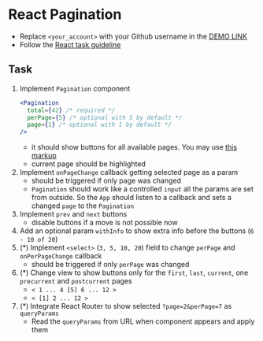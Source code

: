 # React Pagination
- Replace `<your_account>` with your Github username in the [DEMO LINK](https://<your_account>.github.io/react_pagination/)
- Follow the [React task guideline](https://github.com/mate-academy/react_task-guideline#react-tasks-guideline)

## Task
1. Implement `Pagination` component
    ```jsx harmony
    <Pagination
      total={42} /* required */
      perPage={5} /* optional with 5 by default */
      page={1} /* optional with 1 by default */
    />
    ```
    - it should show buttons for all available pages.
      You may use [this markup](https://getbootstrap.com/docs/4.3/components/pagination/)
    - current page should be highlighted
2. Implement `onPageChange` callback getting selected page as a param
    - should be triggered if only page was changed
    - `Pagination` should work like a controlled `input` all the params are set from outside.
      So the `App` should listen to a callback and sets a changed `page` to the `Pagination`
3. Implement `prev` and `next` buttons
    - disable buttons if a move is not possible now
4. Add an optional param `withInfo` to show extra info before the buttons (`6 - 10 of 20`)
5. (*) Implement `<select>` (`3, 5, 10, 20`) field to change `perPage` and `onPerPageChange` callback
    - should be triggered if only `perPage` was changed
6. (*) Change view to show buttons only for the `first`, `last`, `current`, one `precurrent` and `postcurrent` pages
    - `< 1 ... 4 [5] 6 ... 12 >`
    - `< [1] 2 ... 12 >`
7. (*) Integrate React Router to show selected `?page=2&perPage=7` as `queryParams`
    - Read the `queryParams` from URL when component appears and apply them
